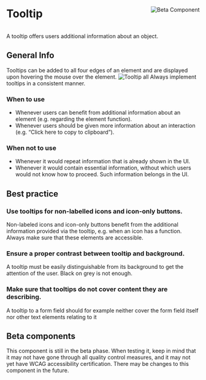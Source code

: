 <div style="display: inline-flex; align-items: center; justify-content: space-between; width: 100%;">
    <h1>Tooltip</h1>
    <img src="assets/beta.png" alt="Beta Component" />
</div>

A tooltip offers users additional information about an object.

## General Info

Tooltips can be added to all four edges of an element and are displayed upon hovering the
mouse over the element.
![Tooltip all](assets/3_components/tooltip/Tooltip_all.jpeg)
Always implement tooltips in a consistent manner.

### When to use

- Whenever users can benefit from additional information about an element (e.g.
  regarding the element function).
- Whenever users should be given more information about an interaction (e.g. “Click
  here to copy to clipboard”).

### When not to use

- Whenever it would repeat information that is already shown in the UI.
- Whenever it would contain essential information, without which users would not
  know how to proceed. Such information belongs in the UI.

## Best practice

### Use tooltips for non-labelled icons and icon-only buttons.

Non-labeled icons and icon-only buttons benefit from the additional information provided via
the tooltip, e.g. when an icon has a function. Always make sure that these elements are
accessible.

### Ensure a proper contrast between tooltip and background.

A tooltip must be easily distinguishable from its background to get the attention of the user.
Black on grey is not enough.

### Make sure that tooltips do not cover content they are describing.

A tooltip to a form field should for example neither cover the form field itself nor other text elements relating to it

## Beta components

This component is still in the beta phase. When testing it, keep in mind that it may not have gone through all quality control measures, and it may not yet have WCAG accessibility certification. There may be changes to this component in the future.
